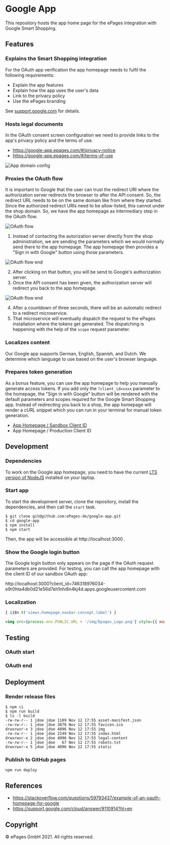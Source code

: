 # Google App

This repository hosts the app home page for the ePages integration with Google Smart Shopping.

## Features

### Explains the Smart Shopping integration

For the OAuth app verification the app homepage needs to fulfil the following requirements:

- Explain the app features
- Explain how the app uses the user's data
- Link to the privacy policy
- Use the ePages branding

See [support.google.com](https://support.google.com/cloud/answer/9110914#verification-requirements&zippy=%2Cwhat-are-the-requirements-for-verification) for details.

### Hosts legal documents

In the OAuth consent screen configuration we need to provide links to the app's privacy policy and the terms of use.

- https://google-app.epages.com/#/privacy-notice
- https://google-app.epages.com/#/terms-of-use

![App domain config](./docs/app-domain-config.png)

### Proxies the OAuth flow

It is important to Google that the user can trust the redirect URI where the authorization server redirects the browser to after the API consent. So, the redirect URL needs to be on the same domain like from where they started. Since the authorized redirect URIs need to be allow-listed, this cannot under the shop domain. So, we have the app homepage as intermediary step in the OAuth flow.

![OAuth flow](./docs/oauth-flow.png)

1. Instead of contacting the autorization server directly from the shop administration, we are sending the parameters which we would normally send there to the app homepage. The app homepage then provides a "Sign in with Google" button using those parameters.

![OAuth flow end](./docs/oauth-start.png)

2. After clicking on that button, you will be send to Google's authorization server.
3. Once the API consent has been given, the authorization server will redirect you back to the app homepage.

![OAuth flow end](./docs/oauth-end.png)

4. After a countdown of three seconds, there will be an automatic redirect to a redirect microservice.
5. That microservice will eventually dispatch the request to the ePages installation where the tokens get generated. The dispatching is happening with the help of the `scope` request parameter.

### Localizes content

Our Google app supports German, English, Spanish, and Dutch.
We determine which language to use based on the user's browser language.

### Prepares token generation

As a bonus feature, you can use the app homepage to help you manually generate access tokens. If you add only the `?client_id=xxxx` parameter to the homepage, the "Sign in with Google" button will be rendered with the default parameters and scopes required for the Google Smart Shopping app. Instead of redirecting you back to a shop, the app homepage will render a cURL snippet which you can run in your terminal for manual token generation.

- [App Homepage / Sandbox Client ID](https://google-app.epages.com?client_id=746318976034-e9r0hta4db0d21e56d7eh1nhi8n4kj4d.apps.googleusercontent.com)
- App Homepage / Production Client ID

## Development

### Dependencies

To work on the Google app homepage, you need to have the current [LTS version of NodeJS](https://nodejs.org/en/download/) installed on your laptop.

### Start app

To start the development server, clone the repository, install the dependencies, and then call the `start` task.

```
$ git clone git@github.com:ePages-de/google-app.git
$ cd google-app
$ npm install
$ npm start
```

Then, the app will be accessible at http://localhost:3000 .

### Show the Google login button

The Google login button only appears on the page if the OAuth request parameters are provided. For testing, you can call the app homepage with the client ID of our sandbox OAuth app:

http://localhost:3000?client_id=746318976034-e9r0hta4db0d21e56d7eh1nhi8n4kj4d.apps.googleusercontent.com


### Localization

```jsx
{ i18n.t('views.homepage.navbar.concept.label') }
```

```jsx
<img src={process.env.PUBLIC_URL + '/img/Epages_Logo.png'} style={{ maxWidth: '200px' }} />
```

## Testing

### OAuth start

### OAuth end

## Deployment

### Render release files

```
$ npm ci
$ npm run build
$ ls -l build
-rw-rw-r-- 1 jdoe jdoe 1109 Nov 12 17:55 asset-manifest.json
-rw-rw-r-- 1 jdoe jdoe 3870 Nov 12 17:55 favicon.ico
drwxrwxr-x 3 jdoe jdoe 4096 Nov 12 17:55 img
-rw-rw-r-- 1 jdoe jdoe 2249 Nov 12 17:55 index.html
drwxrwxr-x 2 jdoe jdoe 4096 Nov 12 17:55 legal-content
-rw-rw-r-- 1 jdoe jdoe   67 Nov 12 17:55 robots.txt
drwxrwxr-x 5 jdoe jdoe 4096 Nov 12 17:55 static
```
 
### Publish to GitHub pages

```
npm run deploy
```

## References

- https://stackoverflow.com/questions/59793437/example-of-an-oauth-homepage-for-google
- https://support.google.com/cloud/answer/9110914?hl=en

## Copyright

© ePages GmbH 2021. All rights reserved.
